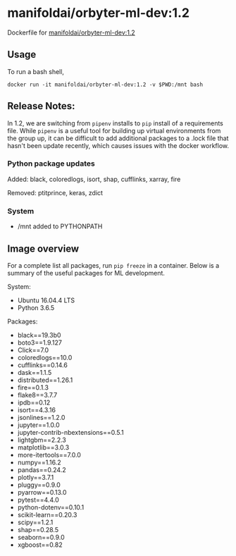 # manifoldai/orbyter-ml-dev:1.2

Dockerfile for [manifoldai/orbyter-ml-dev:1.2](https://hub.docker.com/r/manifoldai/orbyter-ml-dev)

## Usage

To run a bash shell, 

`
docker run -it manifoldai/orbyter-ml-dev:1.2 -v $PWD:/mnt bash
`

## Release Notes:

In 1.2, we are switching from `pipenv` installs to `pip` install of a requirements file. 
While `pipenv` is a useful tool for building up virtual environments from the group up,
it can be difficult to add additional packages to a .lock file that hasn't been update
recently, which causes issues with the docker workflow. 

### Python package updates

Added: black, coloredlogs, isort, shap, cufflinks, xarray, fire

Removed: ptitprince, keras, zdict

### System

* /mnt added to PYTHONPATH

## Image overview
For a complete list all packages, run `pip freeze` in a container. Below is a summary of
the useful packages for ML development.

System:

* Ubuntu 16.04.4 LTS
* Python 3.6.5

Packages:

* black==19.3b0
* boto3==1.9.127
* Click==7.0
* coloredlogs==10.0
* cufflinks==0.14.6
* dask==1.1.5
* distributed==1.26.1
* fire==0.1.3
* flake8==3.7.7
* ipdb==0.12
* isort==4.3.16
* jsonlines==1.2.0
* jupyter==1.0.0
* jupyter-contrib-nbextensions==0.5.1
* lightgbm==2.2.3
* matplotlib==3.0.3
* more-itertools==7.0.0
* numpy==1.16.2
* pandas==0.24.2
* plotly==3.7.1
* pluggy==0.9.0
* pyarrow==0.13.0
* pytest==4.4.0
* python-dotenv==0.10.1
* scikit-learn==0.20.3
* scipy==1.2.1
* shap==0.28.5
* seaborn==0.9.0
* xgboost==0.82
